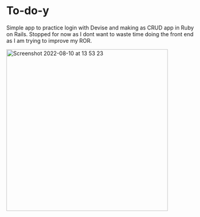 # To-do-y
Simple app to practice login with Devise and making as CRUD app in Ruby on Rails.
Stopped for now as I dont want to waste time doing the front end as I am trying to improve my ROR.

<img width="422" alt="Screenshot 2022-08-10 at 13 53 23" src="https://user-images.githubusercontent.com/62222824/183818678-a4651de5-01cf-4370-b9fc-0f69dd3d4deb.png">
